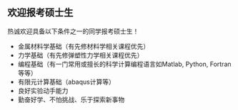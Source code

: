 ## 欢迎报考硕士生

热诚欢迎具备以下条件之一的同学报考硕士生！

- 金属材料学基础（有先修材料学相关课程优先）
- 力学基础（有先修弹塑性力学相关课程优先）
- 编程基础（有一门常用或擅长的科学计算编程语言如Matlab, Python, Fortran等等）
- 有限元计算基础（abaqus计算等）
- 良好实验动手能力
- 勤奋好学、不怕挑战、乐于探索新事物
